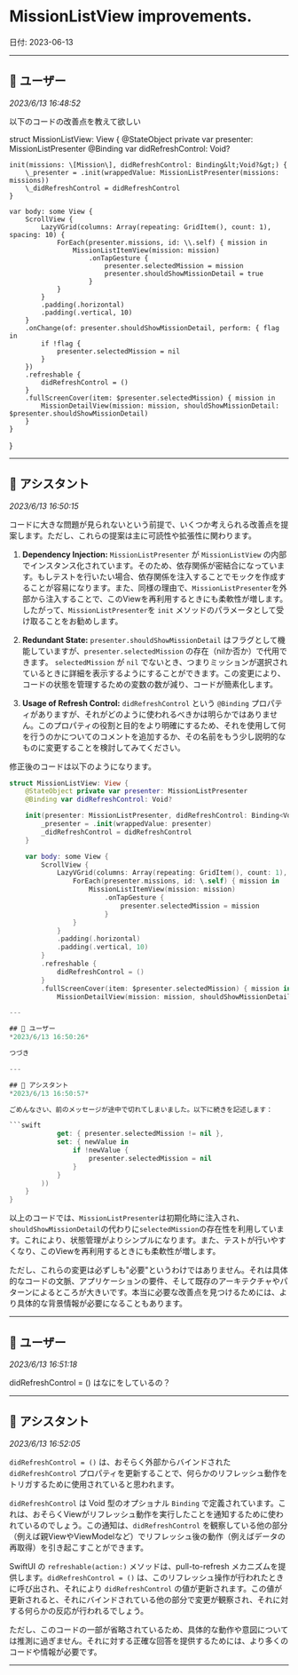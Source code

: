 # MissionListView improvements.

日付: 2023-06-13

---

## 👤 ユーザー
*2023/6/13 16:48:52*

以下のコードの改善点を教えて欲しい

struct MissionListView: View {
    @StateObject private var presenter: MissionListPresenter
    @Binding var didRefreshControl: Void?

    init(missions: \[Mission\], didRefreshControl: Binding&lt;Void?&gt;) {
        \_presenter = .init(wrappedValue: MissionListPresenter(missions: missions))
        \_didRefreshControl = didRefreshControl
    }

    var body: some View {
        ScrollView {
            LazyVGrid(columns: Array(repeating: GridItem(), count: 1), spacing: 10) {
                ForEach(presenter.missions, id: \\.self) { mission in
                    MissionListItemView(mission: mission)
                        .onTapGesture {
                            presenter.selectedMission = mission
                            presenter.shouldShowMissionDetail = true
                        }
                }
            }
            .padding(.horizontal)
            .padding(.vertical, 10)
        }
        .onChange(of: presenter.shouldShowMissionDetail, perform: { flag in
            if !flag {
                presenter.selectedMission = nil
            }
        })
        .refreshable {
            didRefreshControl = ()
        }
        .fullScreenCover(item: $presenter.selectedMission) { mission in
            MissionDetailView(mission: mission, shouldShowMissionDetail: $presenter.shouldShowMissionDetail)
        }
    }
}

---

## 🤖 アシスタント
*2023/6/13 16:50:15*

コードに大きな問題が見られないという前提で、いくつか考えられる改善点を提案します。ただし、これらの提案は主に可読性や拡張性に関わります。

1. **Dependency Injection:**  `MissionListPresenter` が `MissionListView` の内部でインスタンス化されています。そのため、依存関係が密結合になっています。もしテストを行いたい場合、依存関係を注入することでモックを作成することが容易になります。また、同様の理由で、`MissionListPresenter`を外部から注入することで、このViewを再利用するときにも柔軟性が増します。したがって、`MissionListPresenter`を `init` メソッドのパラメータとして受け取ることをお勧めします。

2. **Redundant State:** `presenter.shouldShowMissionDetail` はフラグとして機能していますが、`presenter.selectedMission` の存在（nilか否か）で代用できます。 `selectedMission` が `nil` でないとき、つまりミッションが選択されているときに詳細を表示するようにすることができます。この変更により、コードの状態を管理するための変数の数が減り、コードが簡素化します。

3. **Usage of Refresh Control:** `didRefreshControl` という `@Binding` プロパティがありますが、それがどのように使われるべきかは明らかではありません。このプロパティの役割と目的をより明確にするため、それを使用して何を行うのかについてのコメントを追加するか、その名前をもう少し説明的なものに変更することを検討してみてください。

修正後のコードは以下のようになります。

```swift
struct MissionListView: View {
    @StateObject private var presenter: MissionListPresenter
    @Binding var didRefreshControl: Void?

    init(presenter: MissionListPresenter, didRefreshControl: Binding<Void?>) {
        _presenter = .init(wrappedValue: presenter)
        _didRefreshControl = didRefreshControl
    }

    var body: some View {
        ScrollView {
            LazyVGrid(columns: Array(repeating: GridItem(), count: 1), spacing: 10) {
                ForEach(presenter.missions, id: \.self) { mission in
                    MissionListItemView(mission: mission)
                        .onTapGesture {
                            presenter.selectedMission = mission
                        }
                }
            }
            .padding(.horizontal)
            .padding(.vertical, 10)
        }
        .refreshable {
            didRefreshControl = ()
        }
        .fullScreenCover(item: $presenter.selectedMission) { mission in
            MissionDetailView(mission: mission, shouldShowMissionDetail: Binding(

---

## 👤 ユーザー
*2023/6/13 16:50:26*

つづき

---

## 🤖 アシスタント
*2023/6/13 16:50:57*

ごめんなさい、前のメッセージが途中で切れてしまいました。以下に続きを記述します：

```swift
            get: { presenter.selectedMission != nil },
            set: { newValue in
                if !newValue {
                    presenter.selectedMission = nil
                }
            }
        ))
    }
}
```

以上のコードでは、`MissionListPresenter`は初期化時に注入され、`shouldShowMissionDetail`の代わりに`selectedMission`の存在性を利用しています。これにより、状態管理がよりシンプルになります。また、テストが行いやすくなり、このViewを再利用するときにも柔軟性が増します。

ただし、これらの変更は必ずしも"必要"というわけではありません。それは具体的なコードの文脈、アプリケーションの要件、そして既存のアーキテクチャやパターンによるところが大きいです。本当に必要な改善点を見つけるためには、より具体的な背景情報が必要になることもあります。

---

## 👤 ユーザー
*2023/6/13 16:51:18*

didRefreshControl = () はなにをしているの？

---

## 🤖 アシスタント
*2023/6/13 16:52:05*

`didRefreshControl = ()` は、おそらく外部からバインドされた `didRefreshControl` プロパティを更新することで、何らかのリフレッシュ動作をトリガするために使用されていると思われます。

`didRefreshControl` は Void 型のオプショナル `Binding` で定義されています。これは、おそらくViewがリフレッシュ動作を実行したことを通知するために使われているのでしょう。この通知は、`didRefreshControl` を観察している他の部分（例えば親ViewやViewModelなど）でリフレッシュ後の動作（例えばデータの再取得）を引き起こすことができます。

SwiftUI の `refreshable(action:)` メソッドは、pull-to-refresh メカニズムを提供します。`didRefreshControl = ()` は、このリフレッシュ操作が行われたときに呼び出され、それにより `didRefreshControl` の値が更新されます。この値が更新されると、それにバインドされている他の部分で変更が観察され、それに対する何らかの反応が行われるでしょう。

ただし、このコードの一部が省略されているため、具体的な動作や意図については推測に過ぎません。それに対する正確な回答を提供するためには、より多くのコードや情報が必要です。

---
